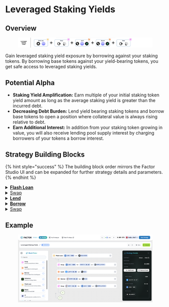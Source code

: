 # Leveraged Staking Yields

## Overview

<figure><img src="../../../.gitbook/assets/image (2) (1).png" alt=""><figcaption></figcaption></figure>

Gain leveraged staking yield exposure by borrowing against your staking tokens. By borrowing base tokens against your yield-bearing tokens, you get safe access to leveraged staking yields.

## Potential Alpha

* **Staking Yield Amplification:** Earn multiple of your initial staking token yield amount as long as the average staking yield is greater than the incurred debt.
* **Decreasing Debt Burden:** Lend yield bearing staking tokens and borrow base tokens to open a position where collateral value is always rising relative to debt.
* **Earn Additional Interest:** In addition from your staking token growing in value, you will also receive lending pool supply interest by charging borrowers of your tokens a borrow interest.

## Strategy Building Blocks

{% hint style="success" %}
The building block order mirrors the Factor Studio UI and can be expanded for further strategy details and parameters.
{% endhint %}

<details>

<summary><a href="../../../factor-building-blocks/flash-loan/"><strong>Flash Loan</strong></a></summary>

* Flash loan an intermediary token.
* The amount that you can flash loan will be dependent on the maximum collateralization ratio for your selected lending pool (i.e. $$\text{collatRatio}=\frac{value_\text{flashLoan}}{value_\text{initiaclCollateral}+value_\text{flashLoan}}$$ ).&#x20;

</details>

<details>

<summary><a href="../../../factor-building-blocks/swap/">Swap</a></summary>

* Swap the flash loaned token for staking tokens.

</details>

<details>

<summary><a href="../../../factor-building-blocks/lend.md"><strong>Lend</strong></a></summary>

* Lend all available staking tokens to the target lending market.

</details>

<details>

<summary><a href="../../../factor-building-blocks/borrow.md"><strong>Borrow</strong></a></summary>

* Borrow the flash loan debt amount denominated in underlying token. This ensures that your asset value is always increasing relative to debt.

</details>

<details>

<summary><a href="../../../factor-building-blocks/swap/">Swap</a></summary>

* Swap the acquired debt tokens for the flash loan token.
* The flash loan debt will be automatically deducted from your strategy.

</details>

## Example

<figure><img src="../../../.gitbook/assets/image (53).png" alt=""><figcaption></figcaption></figure>

